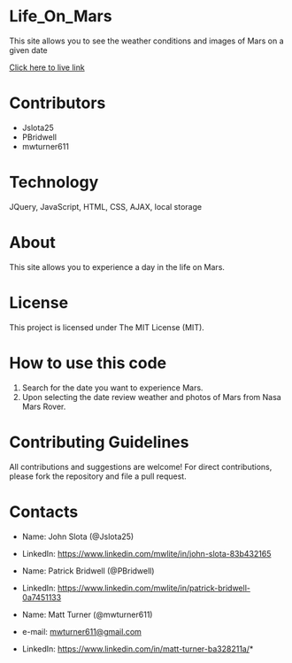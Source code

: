 # Life_On_Mars
This site allows you to see the weather conditions and images of Mars on a given date

[Click here to live link](https://mwturner611.github.io/Life_On_Mars/)

# Contributors
* Jslota25
* PBridwell
* mwturner611

# Technology
JQuery, JavaScript, HTML, CSS, AJAX, local storage

# About
This site allows you to experience a day in the life on Mars. 

# License
This project is licensed under The MIT License (MIT).

# How to use this code
1. Search for the date you want to experience Mars.
2. Upon selecting the date review weather and photos of Mars from Nasa Mars Rover.


# Contributing Guidelines
All contributions and suggestions are welcome! For direct contributions, please fork the repository and file a pull request.

# Contacts
* Name: John Slota (@Jslota25)
* LinkedIn: https://www.linkedin.com/mwlite/in/john-slota-83b432165

* Name: Patrick Bridwell (@PBridwell)
* LinkedIn: https://www.linkedin.com/mwlite/in/patrick-bridwell-0a7451133

* Name: Matt Turner (@mwturner611)
* e-mail: mwturner611@gmail.com
* LinkedIn: https://www.linkedin.com/in/matt-turner-ba328211a/*

